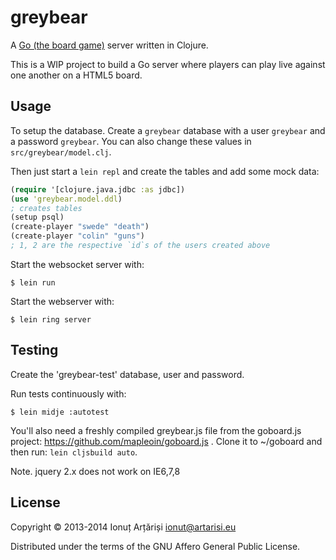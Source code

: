# greybear

A [Go (the board game)](http://en.wikipedia.org/wiki/Go_%28game%29) server written in Clojure.

This is a WIP project to build a Go server where players can play live against one another on a HTML5 board.

## Usage

To setup the database. Create a `greybear` database with a user
`greybear` and a password `greybear`. You can also change these values
in `src/greybear/model.clj`.

Then just start a `lein repl` and create the tables and add some mock data:

```clojure
(require '[clojure.java.jdbc :as jdbc])
(use 'greybear.model.ddl)
; creates tables
(setup psql)
(create-player "swede" "death")
(create-player "colin" "guns")
; 1, 2 are the respective `id`s of the users created above
```

Start the websocket server with:

```
$ lein run
```

Start the webserver with:

```
$ lein ring server
```


## Testing

Create the 'greybear-test' database, user and password.

Run tests continuously with:
```
$ lein midje :autotest
```

You'll also need a freshly compiled greybear.js file from the goboard.js project: https://github.com/mapleoin/goboard.js . Clone it to ~/goboard and then run:
`lein cljsbuild auto`.

Note. jquery 2.x does not work on IE6,7,8

## License

Copyright © 2013-2014 Ionuț Arțăriși <ionut@artarisi.eu>

Distributed under the terms of the GNU Affero General Public License.
